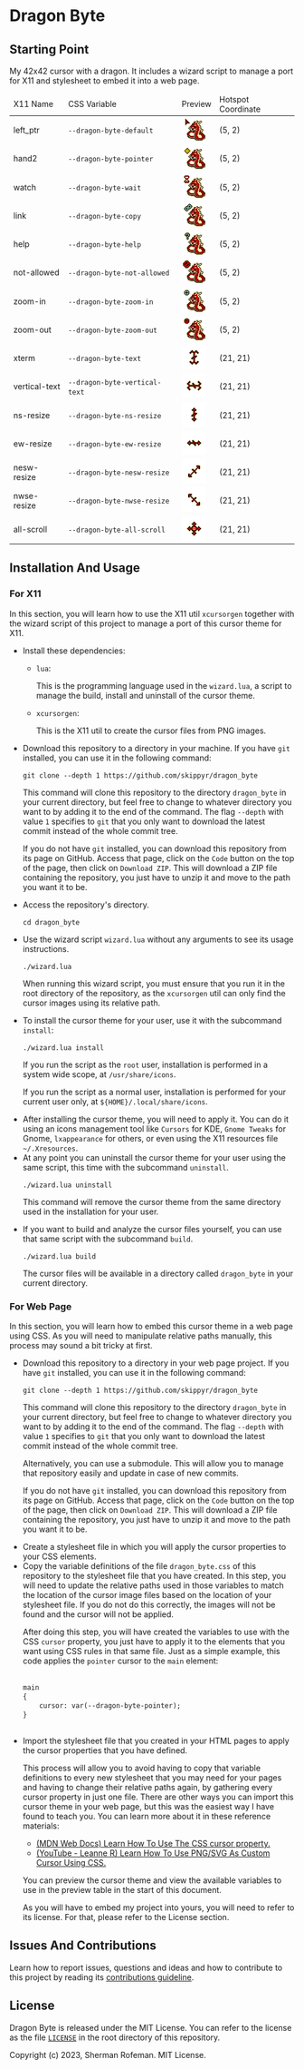 <h1>Dragon Byte</h1>
	<h2>Starting Point</h2>
		<p>My 42x42 cursor with a dragon. It includes a wizard script to manage a port for X11 and stylesheet to embed it into a web page.</p>
		<table>
			<thead>
				<tr>
					<td>X11 Name</td>
					<td>CSS Variable</td>
					<td>Preview</td>
					<td>Hotspot Coordinate</td>
				</tr>
			</thead>
			<body>
				<tr>
					<td>left_ptr</td>
					<td><code>--dragon-byte-default</code></td>
					<td><img src="./source_images/left_ptr.png"/></td>
					<td>(5, 2)</td>
				</tr>
				<tr>
					<td>hand2</td>
					<td><code>--dragon-byte-pointer</code></td>
					<td><img src="./source_images/hand2.png"/></td>
					<td>(5, 2)</td>
				</tr>
				<tr>
					<td>watch</td>
					<td><code>--dragon-byte-wait</code></td>
					<td><img src="./source_images/watch.png"/></td>
					<td>(5, 2)</td>
				</tr>
				<tr>
					<td>link</td>
					<td><code>--dragon-byte-copy</code></td>
					<td><img src="./source_images/link.png"/></td>
					<td>(5, 2)</td>
				</tr>
				<tr>
					<td>help</td>
					<td><code>--dragon-byte-help</code></td>
					<td><img src="./source_images/help.png"/></td>
					<td>(5, 2)</td>
				</tr>
				<tr>
					<td>not-allowed</td>
					<td><code>--dragon-byte-not-allowed</code></td>
					<td><img src="./source_images/not-allowed.png"/></td>
					<td>(5, 2)</td>
				</tr>
				<tr>
					<td>zoom-in</td>
					<td><code>--dragon-byte-zoom-in</code></td>
					<td><img src="./source_images/zoom-in.png"/></td>
					<td>(5, 2)</td>
				</tr>
				<tr>
					<td>zoom-out</td>
					<td><code>--dragon-byte-zoom-out</code></td>
					<td><img src="./source_images/zoom-out.png"/></td>
					<td>(5, 2)</td>
				</tr>
				<tr>
					<td>xterm</td>
					<td><code>--dragon-byte-text</code></td>
					<td><img src="./source_images/xterm.png"/></td>
					<td>(21, 21)</td>
				</tr>
				<tr>
					<td>vertical-text</td>
					<td><code>--dragon-byte-vertical-text</code></td>
					<td><img src="./source_images/vertical-text.png"/></td>
					<td>(21, 21)</td>
				</tr>
				<tr>
					<td>ns-resize</td>
					<td><code>--dragon-byte-ns-resize</code></td>
					<td><img src="./source_images/ns-resize.png"/></td>
					<td>(21, 21)</td>
				</tr>
				<tr>
					<td>ew-resize</td>
					<td><code>--dragon-byte-ew-resize</code></td>
					<td><img src="./source_images/ew-resize.png"/></td>
					<td>(21, 21)</td>
				</tr>
				<tr>
					<td>nesw-resize</td>
					<td><code>--dragon-byte-nesw-resize</code></td>
					<td><img src="./source_images/nesw-resize.png"/></td>
					<td>(21, 21)</td>
				</tr>
				<tr>
					<td>nwse-resize</td>
					<td><code>--dragon-byte-nwse-resize</code></td>
					<td><img src="./source_images/nwse-resize.png"/></td>
					<td>(21, 21)</td>
				</tr>
				<tr>
					<td>all-scroll</td>
					<td><code>--dragon-byte-all-scroll</code></td>
					<td><img src="./source_images/all-scroll.png"/></td>
					<td>(21, 21)</td>
				</tr>
			</body>
		</table>
	<h2>Installation And Usage</h2>
		<h3>For X11</h3>
			<p>In this section, you will learn how to use the X11 util <code>xcursorgen</code> together with the wizard script of this project to manage a port of this cursor theme for X11.</p>
			<ul>
				<li>Install these dependencies:</li>
					<ul>
						<li><code>lua</code>:</li>
						<p>This is the programming language used in the <code>wizard.lua</code>, a script to manage the build, install and uninstall of the cursor theme.</p>
						<li><code>xcursorgen</code>:</li>
						<p>This is the X11 util to create the cursor files from PNG images.</p>
					</ul>
				<li>Download this repository to a directory in your machine. If you have <code>git</code> installed, you can use it in the following command:</li>
				<pre><code>git clone --depth 1 https://github.com/skippyr/dragon_byte</code></pre>
				<p>This command will clone this repository to the directory <code>dragon_byte</code> in your current directory, but feel free to change to whatever directory you want to by adding it to the end of the command. The flag <code>--depth</code> with value <code>1</code> specifies to <code>git</code> that you only want to download the latest commit instead of the whole commit tree.</p>
				<p>If you do not have <code>git</code> installed, you can download this repository from its page on GitHub. Access that page, click on the <code>Code</code> button on the top of the page, then click on <code>Download ZIP</code>. This will download a ZIP file containing the repository, you just have to unzip it and move to the path you want it to be.</p>
				<li>Access the repository's directory.</li>
				<pre><code>cd dragon_byte</code></pre>
				<li>Use the wizard script <code>wizard.lua</code> without any arguments to see its usage instructions.</li>
				<pre><code>./wizard.lua</code></pre>
				<p>When running this wizard script, you must ensure that you run it in the root directory of the repository, as the <code>xcursorgen</code> util can only find the cursor images using its relative path.</p>
				<li>To install the cursor theme for your user, use it with the subcommand <code>install</code>:</li>
				<pre><code>./wizard.lua install</code></pre>
				<p>If you run the script as the <code>root</code> user, installation is performed in a system wide scope, at <code>/usr/share/icons</code>.</p>
				<p>If you run the script as a normal user, installation is performed for your current user only, at <code>${HOME}/.local/share/icons</code>.
				<li>After installing the cursor theme, you will need to apply it. You can do it using an icons management tool like <code>Cursors</code> for KDE, <code>Gnome Tweaks</code> for Gnome, <code>lxappearance</code> for others, or even using the X11 resources file <code>~/.Xresources</code>.</li>
				<li>At any point you can uninstall the cursor theme for your user using the same script, this time with the subcommand <code>uninstall</code>.
				<pre><code>./wizard.lua uninstall</code></pre>
				<p>This command will remove the cursor theme from the same directory used in the installation for your user.</p>
				<li>If you want to build and analyze the cursor files yourself, you can use that same script with the subcommand <code>build</code>.</p>
				<pre><code>./wizard.lua build</code></pre>
				<p>The cursor files will be available in a directory called <code>dragon_byte</code> in your current directory.</p>
			</ul>
		<h3>For Web Page</h3>
			<p>In this section, you will learn how to embed this cursor theme in a web page using CSS. As you will need to manipulate relative paths manually, this process may sound a bit tricky at first.</p>
			<ul>
				<li>Download this repository to a directory in your web page project. If you have <code>git</code> installed, you can use it in the following command:</li>
				<pre><code>git clone --depth 1 https://github.com/skippyr/dragon_byte</code></pre>
				<p>This command will clone this repository to the directory <code>dragon_byte</code> in your current directory, but feel free to change to whatever directory you want to by adding it to the end of the command. The flag <code>--depth</code> with value <code>1</code> specifies to <code>git</code> that you only want to download the latest commit instead of the whole commit tree.</p>
				<p>Alternatively, you can use a submodule. This will allow you to manage that repository easily and update in case of new commits.</p>
				<p>If you do not have <code>git</code> installed, you can download this repository from its page on GitHub. Access that page, click on the <code>Code</code> button on the top of the page, then click on <code>Download ZIP</code>. This will download a ZIP file containing the repository, you just have to unzip it and move to the path you want it to be.</p>
				<li>Create a stylesheet file in which you will apply the cursor properties to your CSS elements.</li>
				<li>Copy the variable definitions of the file <code>dragon_byte.css</code> of this repository to the stylesheet file that you have created. In this step, you will need to update the relative paths used in those variables to match the location of the cursor image files based on the location of your stylesheet file. If you do not do this correctly, the images will not be found and the cursor will not be applied.</li>
				<p>After doing this step, you will have created the variables to use with the CSS <code>cursor</code> property, you just have to apply it to the elements that you want using CSS rules in that same file. Just as a simple example, this code applies the <code>pointer</code> cursor to the <code>main</code> element:</p>
				<pre><code>
main
{
	cursor: var(--dragon-byte-pointer);
}
				</pre></code>
				<li>Import the stylesheet file that you created in your HTML pages to apply the cursor properties that you have defined.</li>
				<p>This process will allow you to avoid having to copy that variable definitions to every new stylesheet that you may need for your pages and having to change their relative paths again, by gathering every cursor property in just one file. There are other ways you can import this cursor theme in your web page, but this was the easiest way I have found to teach you. You can learn more about it in these reference materials:</p>
					<ul>
						<li><a href="https://developer.mozilla.org/en-US/docs/Web/CSS/cursor">(MDN Web Docs) Learn How To Use The CSS cursor property.</a></li>
						<li><a href="https://www.youtube.com/watch?v=FOC5RZHK_Gw">(YouTube - Leanne R) Learn How To Use PNG/SVG As Custom Cursor Using CSS.</a></li>
					</ul>
				<p>You can preview the cursor theme and view the available variables to use in the preview table in the start of this document.</p>
				<p>As you will have to embed my project into yours, you will need to refer to its license. For that, please refer to the License section.</p>
			</ul>
	<h2>Issues And Contributions</h2>
		<p>Learn how to report issues, questions and ideas and how to contribute to this project by reading its <a href="https://skippyr.github.io/materials/pages/contributions_guideline.html">contributions guideline</a>.</p>
	<h2>License</h2>
		<p>Dragon Byte is released under the MIT License. You can refer to the license as the file <code><a href="https://github.com/skippyr/dragon_byte/blob/main/LICENSE">LICENSE</a></code> in the root directory of this repository.</p>
		<p>Copyright (c) 2023, Sherman Rofeman. MIT License.</p>

